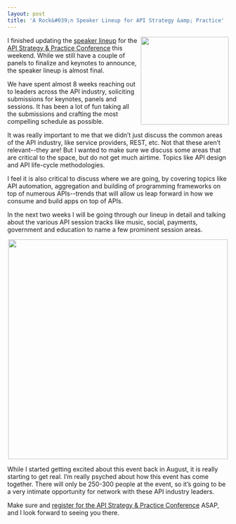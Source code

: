 ```yaml
---
layout: post
title: 'A Rock&#039;n Speaker Lineup for API Strategy &amp; Practice'
---
```

<p><a title="API Strategy &amp; Practice Conference" href="http://www.apistrategyconference.com/"><img src="http://www.apistrategyconference.com/images/api-strategy-conference-logo.png" alt="" width="200" align="right" /></a></p>
<p>I finished updating the <a title="speaker linup" href="http://www.apistrategyconference.com/speakers.php">speaker lineup</a> for the <a title="API Strategy &amp; Practice Conference" href="http://www.apistrategyconference.com/">API Strategy &amp; Practice Conference</a> this weekend.  While we still have a couple of panels to finalize and keynotes to announce, the speaker lineup is almost final.</p>
<p>We have spent almost 8 weeks reaching out to leaders across the API industry, soliciting submissions for keynotes, panels and sessions.  It has been a lot of fun taking all the submissions and crafting the most compelling schedule as possible.</p>
<p>It was really important to me that we didn&rsquo;t just&nbsp;discuss the common areas of the API industry, like service providers, REST, etc.  Not that these aren&rsquo;t relevant--they are!  But I wanted to make sure we discuss some areas that are critical to the space, but do not get much airtime.  Topics like API design and API life-cycle methodologies.</p>
<p>I feel it is also critical to discuss where we are going, by covering topics like API automation, aggregation and building of programming frameworks on top of numerous APIs--trends that will allow us leap forward in how we consume and build apps on top of APIs.</p>
<p>In the next two weeks I will be going through our lineup in detail and talking about the various API session tracks like music, social, payments, government and education to name a few prominent session areas.</p>
<p><a title="API Strategy &amp; Practice Conference" href="http://www.apistrategyconference.com/"><img style="display: block; margin-left: auto; margin-right: auto;" src="https://s3.amazonaws.com/kinlane-productions/events/api-strategy-practice-conference/api-strategy-home-1.png" alt="" width="500" /></a></p>
<p>While I started getting excited about this event back in August, it is really starting to get real.  I&rsquo;m really psyched about how this event has come together.  There will only be 250-300 people at the event, so it&rsquo;s going to be a very intimate opportunity for network with these API industry leaders.</p>
<p>Make sure and <a title="register for the API Strategy &amp; Practice Conference" href="http://www.apistrategyconference.com/register.php">register for the API Strategy &amp; Practice Conference</a> ASAP, and I look forward to seeing you there.</p>